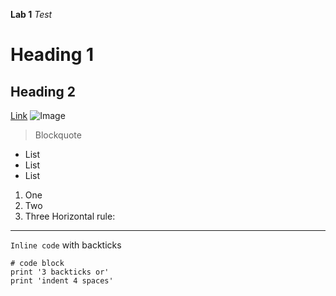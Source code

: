 **Lab 1** 
*Test*
# Heading 1
## Heading 2
[Link](http://a.com)
![Image](http://url/a.png)
> Blockquote
* List
* List
* List
1. One
2. Two
3. Three
Horizontal rule:

---
`Inline code` with backticks

```
# code block
print '3 backticks or'
print 'indent 4 spaces'
```
